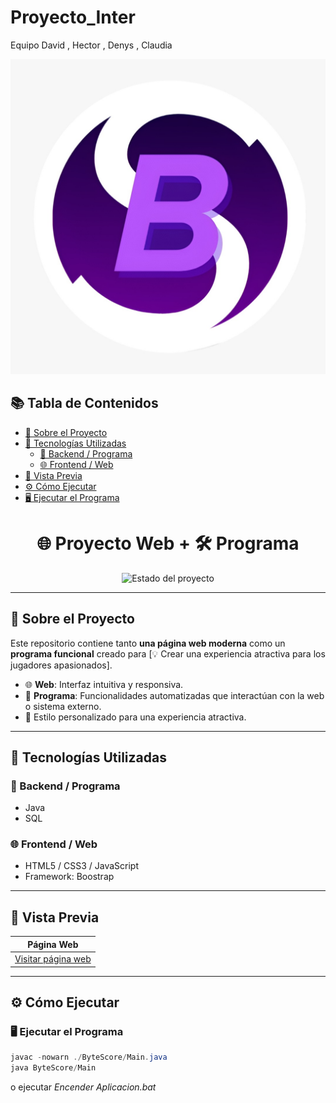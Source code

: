 # Proyecto_Inter
Equipo David , Hector , Denys , Claudia

![Texto alternativo](./Logo/WhatsApp%20Image%202025-05-19%20at%2012.47.28.jpeg)

## 📚 Tabla de Contenidos

- [🧠 Sobre el Proyecto](#-sobre-el-proyecto)
- [🚀 Tecnologías Utilizadas](#-tecnologías-utilizadas)
  - [🔧 Backend / Programa](#-backend--programa)
  - [🌐 Frontend / Web](#-frontend--web)
- [🌈 Vista Previa](#-vista-previa)
- [⚙️ Cómo Ejecutar](#️-cómo-ejecutar)
- [🖥️ Ejecutar el Programa](#️-ejecutar-el-programa)


<h1 align="center">🌐 Proyecto Web + 🛠️ Programa</h1>

<p align="center">
  <img src="https://img.shields.io/badge/Estado-En%20Desarrollo-blue" alt="Estado del proyecto">
</p>

---

## 🧠 Sobre el Proyecto

Este repositorio contiene tanto **una página web moderna** como un **programa funcional** creado para [💡 Crear una experiencia atractiva para los jugadores apasionados].

- 🌐 **Web**: Interfaz intuitiva y responsiva.
- 🧩 **Programa**: Funcionalidades automatizadas que interactúan con la web o sistema externo.
- 🎨 Estilo personalizado para una experiencia atractiva.

---

## 🚀 Tecnologías Utilizadas

### 🔧 Backend / Programa
- Java
- SQL 

### 🌐 Frontend / Web
- HTML5 / CSS3 / JavaScript 
- Framework: Boostrap

---

## 🌈 Vista Previa

| Página Web | 
|------------|
| [Visitar página web](https://david1daw.neocities.org/)| 

---

## ⚙️ Cómo Ejecutar

### 🖥️ Ejecutar el Programa

```java
javac -nowarn ./ByteScore/Main.java
java ByteScore/Main
```
o ejecutar *Encender Aplicacion.bat*
